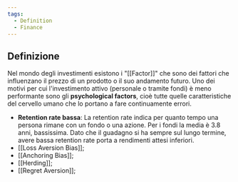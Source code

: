 ```yaml
---
tags:
  - Definition
  - Finance
---
```



## Definizione
Nel mondo degli investimenti esistono i "[[Factor]]" che sono dei fattori che influenzano il prezzo di un prodotto o il suo andamento futuro.
Uno dei motivi per cui l'investimento attivo (personale o tramite fondi) è meno performante sono gli **psychological factors**, cioè tutte quelle caratteristiche del cervello umano che lo portano a fare continuamente errori.
* **Retention rate bassa**: La retention rate indica per quanto tempo una persona rimane con un fondo o una azione. Per i fondi la media è 3.8 anni, bassissima. Dato che il guadagno si ha sempre sul lungo termine, avere bassa retention rate porta a rendimenti attesi inferiori.
* [[Loss Aversion Bias]];
* [[Anchoring Bias]];
* [[Herding]];
* [[Regret Aversion]];
